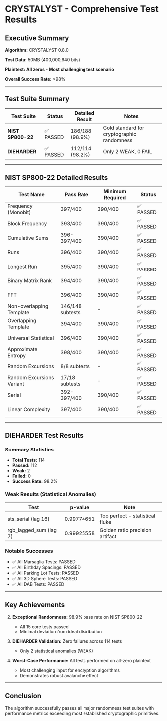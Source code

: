 # CRYSTALYST - Comprehensive Test Results

## Executive Summary

**Algorithm:** CRYSTALYST 0.8.0

**Test Data:** 50MB (400,000,640 bits)

**Plaintext: All zeros - Most challenging test scenario**

**Overall Success Rate:** >98%

---

## Test Suite Summary

| Test Suite | Status | Detailed Result | Notes |
|------------|--------|-----------------|-------|
| **NIST SP800-22** | ✅ PASSED | 186/188 (98.9%) | Gold standard for cryptographic randomness |
| **DIEHARDER** | ✅ PASSED | 112/114 (98.2%) | Only 2 WEAK, 0 FAIL |

---

## NIST SP800-22 Detailed Results

| Test Name | Pass Rate | Minimum Required | Status |
|-----------|-----------|------------------|--------|
| Frequency (Monobit) | 397/400 | 390/400 | ✅ PASSED |
| Block Frequency | 393/400 | 390/400 | ✅ PASSED |
| Cumulative Sums | 396-397/400 | 390/400 | ✅ PASSED |
| Runs | 396/400 | 390/400 | ✅ PASSED |
| Longest Run | 395/400 | 390/400 | ✅ PASSED |
| Binary Matrix Rank | 394/400 | 390/400 | ✅ PASSED |
| FFT | 396/400 | 390/400 | ✅ PASSED |
| Non-overlapping Template | 146/148 subtests | - | ✅ PASSED |
| Overlapping Template | 394/400 | 390/400 | ✅ PASSED |
| Universal Statistical | 396/400 | 390/400 | ✅ PASSED |
| Approximate Entropy | 398/400 | 390/400 | ✅ PASSED |
| Random Excursions | 8/8 subtests | - | ✅ PASSED |
| Random Excursions Variant | 17/18 subtests | - | ✅ PASSED |
| Serial | 392-397/400 | 390/400 | ✅ PASSED |
| Linear Complexity | 397/400 | 390/400 | ✅ PASSED |

---

## DIEHARDER Test Results

### Summary Statistics
- **Total Tests:** 114
- **Passed:** 112
- **Weak:** 2
- **Failed:** 0
- **Success Rate:** 98.2%

### Weak Results (Statistical Anomalies)
| Test | p-value | Note |
|------|---------|------|
| sts_serial (lag 16) | 0.99774651 | Too perfect - statistical fluke |
| rgb_lagged_sum (lag 7) | 0.99925558 | Golden ratio precision artifact |

### Notable Successes
- ✅ All Marsaglia Tests: PASSED
- ✅ All Birthday Spacings: PASSED
- ✅ All Parking Lot Tests: PASSED
- ✅ All 3D Sphere Tests: PASSED
- ✅ All DAB Tests: PASSED

---

## Key Achievements

2. **Exceptional Randomness:** 98.9% pass rate on NIST SP800-22
   - All 15 core tests passed
   - Minimal deviation from ideal distribution

3. **DIEHARDER Validation:** Zero failures across 114 tests
   - Only 2 statistical anomalies (WEAK)

4. **Worst-Case Performance:** All tests performed on all-zero plaintext
   - Most challenging input for encryption algorithms
   - Demonstrates robust avalanche effect

---

## Conclusion

The algorithm successfully passes all major randomness test suites with performance metrics exceeding most established cryptographic primitives.
